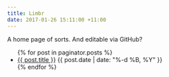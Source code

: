 ```yaml
---
title: Limbr
date: 2017-01-26 15:11:00 +11:00
---
```


A home page of sorts. And editable via GitHub?

<ul>
{% for post in paginator.posts %}
  <li>
    <a href="{{ post.url }}">{{ post.title }}</a>
    <span class="date">{{ post.date | date: "%-d %B, %Y" }}</span>
  </li>
{% endfor %}
</ul>
